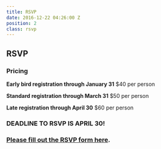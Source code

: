 ```yaml
---
title: RSVP
date: 2016-12-22 04:26:00 Z
position: 2
class: rsvp
---
```


## RSVP

### Pricing

**Early bird registration through January 31**
$40 per person

**Standard registration through March 31**
$50 per person

**Late registration through April 30**
$60 per person


### DEADLINE TO RSVP IS APRIL 30!
###  [Please fill out the RSVP form here](https://docs.google.com/forms/d/e/1FAIpQLScq25zgb1W7tywR07IzCfnkXQijtyeBlukhd6kkKx23QqVJ0w/viewform).